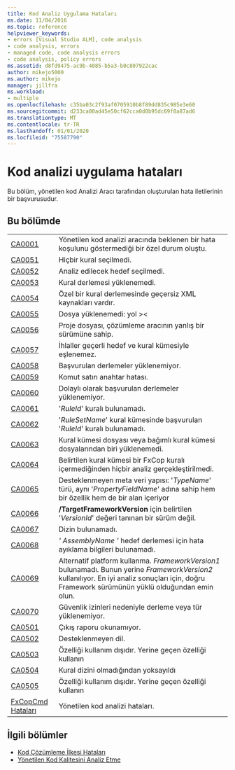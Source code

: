 ```yaml
---
title: Kod Analiz Uygulama Hataları
ms.date: 11/04/2016
ms.topic: reference
helpviewer_keywords:
- errors [Visual Studio ALM], code analysis
- code analysis, errors
- managed code, code analysis errors
- code analysis, policy errors
ms.assetid: d8fd9475-ac9b-4085-b5a3-b0c807922cac
author: mikejo5000
ms.author: mikejo
manager: jillfra
ms.workload:
- multiple
ms.openlocfilehash: c35ba03c2f93af0705910b8f89dd835c985e3e60
ms.sourcegitcommit: d233ca00ad45e50cf62cca0d0b95dc69f0a87ad6
ms.translationtype: MT
ms.contentlocale: tr-TR
ms.lasthandoff: 01/01/2020
ms.locfileid: "75587790"
---
```

# <a name="code-analysis-application-errors"></a>Kod analizi uygulama hataları

Bu bölüm, yönetilen kod Analizi Aracı tarafından oluşturulan hata iletilerinin bir başvurusudur.

## <a name="in-this-section"></a>Bu bölümde

|||
|-|-|
|[CA0001](ca0001.md)|Yönetilen kod analizi aracında beklenen bir hata koşulunu göstermediği bir özel durum oluştu.|
|[CA0051](ca0051.md)|Hiçbir kural seçilmedi.|
|[CA0052](ca0052.md)|Analiz edilecek hedef seçilmedi.|
|[CA0053](ca0053.md)|Kural derlemesi yüklenemedi.|
|[CA0054](ca0054.md)|Özel bir kural derlemesinde geçersiz XML kaynakları vardır.|
|[CA0055](ca0055.md)|Dosya yüklenemedi: yol >\<|
|[CA0056](ca0056.md)|Proje dosyası, çözümleme aracının yanlış bir sürümüne sahip.|
|[CA0057](ca0057.md)|İhlaller geçerli hedef ve kural kümesiyle eşlenemez.|
|[CA0058](ca0058.md)|Başvurulan derlemeler yüklenemiyor.|
|[CA0059](ca0059.md)|Komut satırı anahtar hatası.|
|[CA0060](ca0060.md)|Dolaylı olarak başvurulan derlemeler yüklenemiyor.|
|[CA0061](ca0061.md)|'*RuleId*' kuralı bulunamadı.|
|[CA0062](ca0062.md)|'*RuleSetName*' kural kümesinde başvurulan '*RuleId*' kuralı bulunamadı.|
|[CA0063](ca0063.md)|Kural kümesi dosyası veya bağımlı kural kümesi dosyalarından biri yüklenemedi.|
|[CA0064](ca0064.md)|Belirtilen kural kümesi bir FxCop kuralı içermediğinden hiçbir analiz gerçekleştirilmedi.|
|[CA0065](ca0065.md)|Desteklenmeyen meta veri yapısı: '*TypeName*' türü, aynı '*PropertyFieldName*' adına sahip hem bir özellik hem de bir alan içeriyor|
|[CA0066](ca0066.md)|**/TargetFrameworkVersion** için belirtilen '*VersionId*' değeri tanınan bir sürüm değil.|
|[CA0067](ca0067.md)|Dizin bulunamadı.|
|[CA0068](ca0068.md)|*' AssemblyName '* hedef derlemesi için hata ayıklama bilgileri bulunamadı.|
|[CA0069](ca0069.md)|Alternatif platform kullanma. *FrameworkVersion1* bulunamadı. Bunun yerine *FrameworkVersion2* kullanılıyor. En iyi analiz sonuçları için, doğru Framework sürümünün yüklü olduğundan emin olun.|
|[CA0070](ca0070.md)|Güvenlik izinleri nedeniyle derleme veya tür yüklenemiyor.|
|[CA0501](ca0501.md)|Çıkış raporu okunamıyor.|
|[CA0502](ca0502.md)|Desteklenmeyen dil.|
|[CA0503](ca0503.md)|Özelliği kullanım dışıdır. Yerine geçen özelliği kullanın|
|[CA0504](ca0504.md)|Kural dizini olmadığından yoksayıldı|
|[CA0505](ca0505.md)|Özelliği kullanım dışıdır. Yerine geçen özelliği kullanın|
|[FxCopCmd Hataları](fxcopcmd-errors.md)|Yönetilen kod analizi hataları.|

## <a name="related-sections"></a>İlgili bölümler

- [Kod Çözümleme İlkesi Hataları](../code-quality/code-analysis-policy-errors.md)
- [Yönetilen Kod Kalitesini Analiz Etme](../code-quality/code-analysis-for-managed-code-overview.md)
